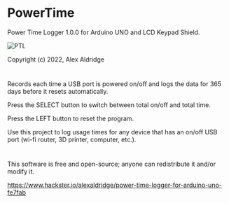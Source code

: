 # PowerTime
Power Time Logger 1.0.0 for Arduino UNO and LCD Keypad Shield.

![PTL](https://github.com/sourceduty/PowerTime/assets/123030236/12f0158e-2225-4086-b1c9-3b46e9e8ef24)

Copyright (c) 2022, Alex Aldridge

#

Records each time a USB port is powered on/off and logs the data for 365 days before it resets automatically.

Press the SELECT button to switch between total on/off and total time.

Press the LEFT button to reset the program.

Use this project to log usage times for any device that has an on/off USB port (wi-fi router, 3D printer, computer, etc.).

#

This software is free and open-source; anyone can redistribute it and/or modify it.

https://www.hackster.io/alexaldridge/power-time-logger-for-arduino-uno-fe7fab
